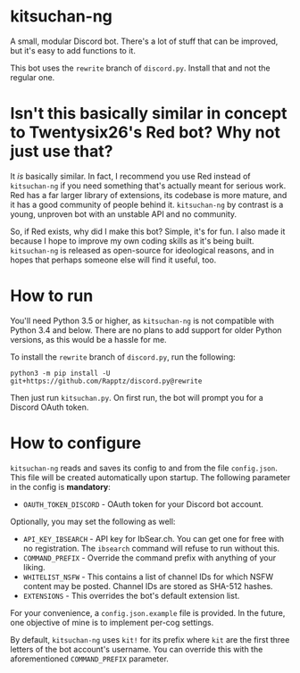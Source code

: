 # kitsuchan-ng

A small, modular Discord bot. There's a lot of stuff that can be improved, but it's easy to add
functions to it.

This bot uses the `rewrite` branch of `discord.py`. Install that and not the regular one.

# Isn't this basically similar in concept to Twentysix26's Red bot? Why not just use that?

It *is* basically similar. In fact, I recommend you use Red instead of `kitsuchan-ng` if you need
something that's actually meant for serious work. Red has a far larger library of extensions, its
codebase is more mature, and it has a good community of people behind it. `kitsuchan-ng` by
contrast is a young, unproven bot with an unstable API and no community.

So, if Red exists, why did I make this bot? Simple, it's for fun. I also made it because I hope to
improve my own coding skills as it's being built. `kitsuchan-ng` is released as open-source for
ideological reasons, and in hopes that perhaps someone else will find it useful, too.

# How to run
You'll need Python 3.5 or higher, as `kitsuchan-ng` is not compatible with Python 3.4 and below.
There are no plans to add support for older Python versions, as this would be a hassle for me.

To install the `rewrite` branch of `discord.py`, run the following:

```python3 -m pip install -U git+https://github.com/Rapptz/discord.py@rewrite```

Then just run `kitsuchan.py`. On first run, the bot will prompt you for a Discord OAuth token.

# How to configure

`kitsuchan-ng` reads and saves its config to and from the file `config.json`. This file will be
created automatically upon startup. The following parameter in the config is **mandatory**:

* `OAUTH_TOKEN_DISCORD` - OAuth token for your Discord bot account.

Optionally, you may set the following as well:

* `API_KEY_IBSEARCH` - API key for IbSear.ch. You can get one for free with no registration.
  The `ibsearch` command will refuse to run without this.
* `COMMAND_PREFIX` - Override the command prefix with anything of your liking.
* `WHITELIST_NSFW` - This contains a list of channel IDs for which NSFW content may be posted.
  Channel IDs are stored as SHA-512 hashes.
* `EXTENSIONS` - This overrides the bot's default extension list.

For your convenience, a `config.json.example` file is provided. In the future, one objective of
mine is to implement per-cog settings.

By default, `kitsuchan-ng` uses `kit!` for its prefix where `kit` are the first three letters of
the bot account's username. You can override this with the aforementioned `COMMAND_PREFIX`
parameter.
